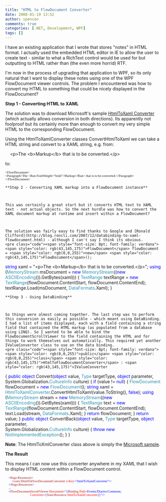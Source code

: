 ```yaml
---
title: "HTML to FlowDocument Converter"
date: 2008-01-19 13:52
author: spencen
comments: true
categories: [.NET, Development, WPF]
tags: []
---
```


I have an existing application that I wrote that stores "notes" in HTML format. I actually used the embedded HTML editor in IE to allow the user to create text - similar to what a RichText control would be used for but outputting to HTML rather than (the even more horrid) RTF.
 

I'm now in the process of upgrading that application to WPF, so its only natural that I want to display these notes using one of the WPF FlowDocument viewer controls. The problem I encountered was how to convert my HTML to something that could be nicely displayed in the FlowDocument?
 

**Step 1 - Converting HTML to XAML**
 

The solution was to download Microsoft's sample [HtmlToXaml Converter](http://blogs.msdn.com/wpfsdk/archive/2006/05/25/606317.aspx) (which actually allows conversion in both directions). Its apparently not foolproof but its certainly more than enough to convert my very simple HTML to the corresponding FlowDocument. 
 

Using the HtmlToXamlConverter classes ConvertHtmlToXaml we can take a HTML string and convert to a XAML string, e.g. from:
<span style="font-size: 8pt; font-family: verdana"> 

&nbsp;&nbsp;&nbsp; &lt;p&gt;The &lt;b&gt;Markup&lt;/b&gt; that is to be converted.&lt;/p&gt;
</span> 

to:


<span style="font-size: 8pt; font-family: verdana">    &lt;FlowDocument&gt;<br>        &lt;Paragraph&gt;The &lt;Run FontWeight="bold"&gt;Markup&lt;/Run&gt; that is to be converted.&lt;/Paragraph&gt;<br>    &lt;/FlowDocument&gt;</span></pre>

    
    **Step 2 - Converting XAML markup into a FlowDocument instance**
    

    
    This was certainly a great start but it converts HTML text to XAML text - not actual objects. So the next hurdle was how to convert the XAML document markup at runtime and insert within a FlowDocument?
    

    
    The solution was fairly easy to find thanks to Google and [Ronald Clifford](http://blog.roncli.com/2007/12/databinding-to-xaml-flowdocument.html) - although I can't say I think its obvious.
    <pre class="code"><span style="font-size: 8pt; font-family: verdana">    <span style="color: rgb(43,145,175)">FlowDocument</span> flowDocument = <span style="color: rgb(0,0,255)">new</span> <span style="color: rgb(43,145,175)">FlowDocument</span>();
<span style="color: rgb(0,0,255)">string</span> xaml = "&lt;p&gt;The &lt;b&gt;Markup&lt;/b&gt; that is to be converted.&lt;/p&gt;";
<span style="color: rgb(0,0,255)">using</span> (<span style="color: rgb(43,145,175)">MemoryStream</span> msDocument = <span style="color: rgb(0,0,255)">new</span> <span style="color: rgb(43,145,175)">MemoryStream</span>((<span style="color: rgb(0,0,255)">new</span> <span style="color: rgb(43,145,175)">ASCIIEncoding</span>()).GetBytes(xaml)))
{
<span style="color: rgb(43,145,175)">TextRange</span> textRange = <span style="color: rgb(0,0,255)">new</span> <span style="color: rgb(43,145,175)">TextRange</span>(flowDocument.ContentStart, flowDocument.ContentEnd);
textRange.Load(msDocument, <span style="color: rgb(43,145,175)">DataFormats</span>.Xaml);
}</span></pre><a href="http://11011.net/software/vspaste"></a>

    
    **Step 3 - Using DataBinding**
    

    
    So things were almost coming together. The last step was to perform this conversion as easily as possible - which meant using DataBinding. I had a list of items displayed, each with a field containing a string field that contained the HTML markup (as populated from a database using LINQ). So I wanted to be able to bind the FlowDocumentScrollViewer to the field containing the HTML and for things to work themselves out automatically. This required yet another IValueConverter class to use on the data binding.
    <pre class="code"><span style="font-size: 8pt; font-family: verdana">    <span style="color: rgb(0,0,255)">public</span> <span style="color: rgb(0,0,255)">class</span> <span style="color: rgb(43,145,175)">HtmlToFlowDocumentConverter</span> : <span style="color: rgb(43,145,175)">IValueConverter
</span>    {
<span style="color: rgb(0,0,255)">public</span> <span style="color: rgb(0,0,255)">object</span> Convert(<span style="color: rgb(0,0,255)">object</span> value, <span style="color: rgb(43,145,175)">Type</span> targetType, <span style="color: rgb(0,0,255)">object</span> parameter, <br>                              System.Globalization.<span style="color: rgb(43,145,175)">CultureInfo</span> culture)
{
<span style="color: rgb(0,0,255)">if</span> (value != <span style="color: rgb(0,0,255)">null</span>)
{
<span style="color: rgb(43,145,175)">FlowDocument</span> flowDocument = <span style="color: rgb(0,0,255)">new</span> <span style="color: rgb(43,145,175)">FlowDocument</span>();
<span style="color: rgb(0,0,255)">string</span> xaml = <span style="color: rgb(43,145,175)">HtmlToXamlConverter</span>.ConvertHtmlToXaml(value.ToString(), <span style="color: rgb(0,0,255)">false</span>);
<span style="color: rgb(0,0,255)">using</span> (<span style="color: rgb(43,145,175)">MemoryStream</span> stream = <span style="color: rgb(0,0,255)">new</span> <span style="color: rgb(43,145,175)">MemoryStream</span>((<span style="color: rgb(0,0,255)">new</span> <span style="color: rgb(43,145,175)">ASCIIEncoding</span>()).GetBytes(xaml)))
{
<span style="color: rgb(43,145,175)">TextRange</span> text = <span style="color: rgb(0,0,255)">new</span> <span style="color: rgb(43,145,175)">TextRange</span>(flowDocument.ContentStart, flowDocument.ContentEnd);
text.Load(stream, <span style="color: rgb(43,145,175)">DataFormats</span>.Xaml);
}
<span style="color: rgb(0,0,255)">return</span> flowDocument;
}
<span style="color: rgb(0,0,255)">return</span> value;
}
<span style="color: rgb(0,0,255)">public</span> <span style="color: rgb(0,0,255)">object</span> ConvertBack(<span style="color: rgb(0,0,255)">object</span> value, <span style="color: rgb(43,145,175)">Type</span> targetType, <span style="color: rgb(0,0,255)">object</span> parameter, <br>                                  System.Globalization.<span style="color: rgb(43,145,175)">CultureInfo</span> culture)
{
<span style="color: rgb(0,0,255)">throw</span> <span style="color: rgb(0,0,255)">new</span> <span style="color: rgb(43,145,175)">NotImplementedException</span>();
}
}</span>
<a href="http://11011.net/software/vspaste"></a>


**Note**: The HtmlToXmlConverter class above is simply the [Microsoft sample](http://blogs.msdn.com/wpfsdk/archive/2006/05/25/606317.aspx).



**The Result**



This means I can now use this converter anywhere in my XAML that I wish to display HTML content within a FlowDocument control.



<span style="font-size: 8pt; font-family: verdana"><span style="color: rgb(163,21,21)">&nbsp;&nbsp;&nbsp; </span><span style="color: rgb(0,0,255)">&lt;</span><span style="color: rgb(163,21,21)">Page.Resources</span><span style="color: rgb(0,0,255)">&gt;<br></span><span style="color: rgb(163,21,21)">&nbsp;&nbsp;&nbsp;&nbsp;&nbsp;&nbsp;&nbsp; </span><span style="color: rgb(0,0,255)">&lt;</span><span style="color: rgb(163,21,21)">conv</span><span style="color: rgb(0,0,255)">:</span><span style="color: rgb(163,21,21)">HtmlToFlowDocumentConverter</span><span style="color: rgb(255,0,0)"> x</span><span style="color: rgb(0,0,255)">:</span><span style="color: rgb(255,0,0)">Key</span><span style="color: rgb(0,0,255)">="htmlToXamlConverter"/&gt;<br></span><span style="color: rgb(163,21,21)">&nbsp;&nbsp;&nbsp; </span><span style="color: rgb(0,0,255)">&lt;/</span><span style="color: rgb(163,21,21)">Page.Resources</span><span style="color: rgb(0,0,255)">&gt;<br>&nbsp;&nbsp;&nbsp; ...<br></span><span style="color: rgb(0,0,255)">&nbsp;&nbsp;&nbsp; &lt;</span><span style="color: rgb(163,21,21)">FlowDocumentScrollViewer</span><span style="color: rgb(255,0,0)"> Document</span><span style="color: rgb(0,0,255)">="{</span><span style="color: rgb(163,21,21)">Binding</span><span style="color: rgb(255,0,0)"> Path</span><span style="color: rgb(0,0,255)">=Events</span>/<span style="color: rgb(0,0,255)">Diaries</span>/<span style="color: rgb(0,0,255)">Comment,</span><span style="color: rgb(255,0,0)"> <br>&nbsp;&nbsp;&nbsp;&nbsp;&nbsp;&nbsp;&nbsp;&nbsp;&nbsp;&nbsp;&nbsp;&nbsp;&nbsp;&nbsp;&nbsp;&nbsp;&nbsp;&nbsp;&nbsp;&nbsp;&nbsp;&nbsp;&nbsp;&nbsp;&nbsp;&nbsp;&nbsp;&nbsp;&nbsp; Converter</span><span style="color: rgb(0,0,255)">={</span><span style="color: rgb(163,21,21)">StaticResource</span><span style="color: rgb(255,0,0)"> htmlToXamlConverter</span><span style="color: rgb(0,0,255)">}}"/&gt;</span></span>


